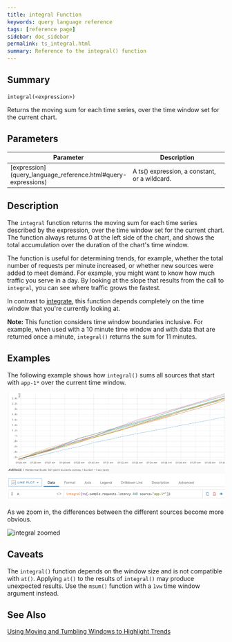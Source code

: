 ```yaml
---
title: integral Function
keywords: query language reference
tags: [reference page]
sidebar: doc_sidebar
permalink: ts_integral.html
summary: Reference to the integral() function
---
```


## Summary

```
integral(<expression>)
```
Returns the moving sum for each time series, over the time window set for the current chart.


## Parameters

<table>
<tbody>
<thead>
<tr><th width="20%">Parameter</th><th width="80%">Description</th></tr>
</thead>
<tr>
<td markdown="span"> [expression](query_language_reference.html#query-expressions)</td>
<td>A ts() expression, a constant, or a wildcard.  </td></tr>
</tbody>
</table>

## Description

The `integral` function returns the moving sum for each time series described by the expression, over the time window set for the current chart. The function always returns 0 at the left side of the chart, and shows the total accumulation over the duration of the chart's time window.

The function is useful for determining trends, for example, whether the total number of requests per minute increased, or whether new sources were added to meet demand. For example, you might want to know how much traffic you serve in a day. By looking at the slope that results from the call to `integral`, you can see where traffic grows the fastest.

In contrast to [integrate](ts_integrate.html), this function depends completely on the time window that you're currently looking at.

**Note:** This function considers time window boundaries inclusive. For example, when used with a 10 minute time window and with data that are returned once a minute, `integral()` returns the sum for 11 minutes.



## Examples

The following example shows how `integral()` sums all sources that start with `app-1*` over the current time window.

![integral](images/ts_integral.png)

As we zoom in, the differences between the different sources become more obvious.

![integral zoomed](images/ts_integral_zoomed.png)

## Caveats

The `integral()` function depends on the window size and is not compatible with `at()`. Applying `at()` to the results of `integral()` may produce unexpected results. Use the `msum()` function with a `1vw` time window argument instead.


## See Also

[Using Moving and Tumbling Windows to Highlight Trends](https://docs.wavefront.com/query_language_windows_trends.html)
